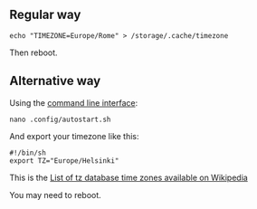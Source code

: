 ## Regular way

    echo "TIMEZONE=Europe/Rome" > /storage/.cache/timezone

Then reboot.

## Alternative way

Using the [command line interface](Accessing-Lakka-filesystem):

    nano .config/autostart.sh

And export your timezone like this:

    #!/bin/sh
    export TZ="Europe/Helsinki"

This is the [List of tz database time zones available on Wikipedia](https://en.wikipedia.org/wiki/List_of_tz_database_time_zones)

You may need to reboot.